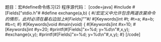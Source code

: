 题目：宏#define命令练习(2)
程序源代码：
[code=java]
#include #[Fields]"stdio.h"#
#define exchange(a,b) { 
	#/*宏定义中允许包含两道衣裳命令的情形，此时必须在最右边加上#[Fields]"\"#*/
	#[Keywords]int #t;
	#t=a;
	#a=b;
	#b=t;
#}
#[Keywords]void #main(void)
{
	#[Keywords]int #x=10;
	#[Keywords]int #y=20;
	#printf(#[Fields]"x=%d; y=%d\n"#,x,y);
	#exchange(x,y);
	#printf(#[Fields]"x=%d; y=%d\n"#,x,y);
#}
[/code]
